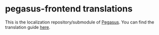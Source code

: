 # pegasus-frontend translations

This is the localization repository/submodule of [Pegasus](https://github.com/mmatyas/pegasus-frontend). You can find the translation guide [here](https://pegasus-frontend.org/docs/dev/translate/).
